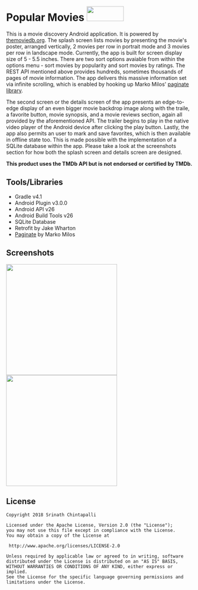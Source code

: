 Popular Movies   <img src=https://www.themoviedb.org/assets/1/v4/logos/408x161-powered-by-rectangle-green-bb4301c10ddc749b4e79463811a68afebeae66ef43d17bcfd8ff0e60ded7ce99.png width="100" height="40"/>
=======================

This is a movie discovery Android application. It is powered by [themoviedb.org](https://www.themoviedb.org/documentation/api). The splash screen lists movies by presenting the movie's poster, arranged vertically, 2 movies per row in portrait mode and 3 movies per row in landscape mode. Currently, the app is built for screen display size of 5 - 5.5 inches. There are two sort options avaiable from within the options menu - sort movies by popularity and sort movies by ratings. The REST API mentioned above provides hundreds, sometimes thousands of pages of movie information. The app delivers this massive information set via infinite scrolling, which is enabled by hooking up Marko Milos' [paginate library](https://github.com/MarkoMilos/Paginate). 

The second screen or the details screen of the app presents an edge-to-edge display of an even bigger movie backdrop image 
along with the traile, a favorite button, movie synopsis, and a movie reviews section, again all provided by the aforementioned API. The trailer begins to play in the native video player of the Android device after clicking the play button. Lastly, the app also permits an user to mark and save favorites, which is then available in offline state too. This is made possible with the implementation of a SQLite database within the app. Please take a look at the screenshots section for how both the splash screen and details screen are designed.

**This product uses the TMDb API but is not endorsed or certified by TMDb.**

Tools/Libraries
----------------

* Gradle v4.1
* Android Plugin v3.0.0
* Android API v26
* Android Build Tools v26
* SQLite Database
* Retrofit by Jake Wharton
* [Paginate](https://github.com/MarkoMilos/Paginate) by Marko Milos

Screenshots
------------

<img src="https://github.com/SrChip15/popular-movies-stage-2/blob/master/splash_screen.png"
width="300"/>
<img src="https://github.com/SrChip15/popular-movies-stage-2/blob/master/details_screen.png"
width="300"/>

License
--------
```
Copyright 2018 Srinath Chintapalli

Licensed under the Apache License, Version 2.0 (the "License");
you may not use this file except in compliance with the License.
You may obtain a copy of the License at

 http://www.apache.org/licenses/LICENSE-2.0

Unless required by applicable law or agreed to in writing, software
distributed under the License is distributed on an "AS IS" BASIS,
WITHOUT WARRANTIES OR CONDITIONS OF ANY KIND, either express or implied.
See the License for the specific language governing permissions and
limitations under the License.
```
